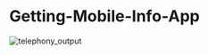 # Getting-Mobile-Info-App
![telephony_output](https://user-images.githubusercontent.com/81187698/129541461-9ee24a0c-f28b-4545-9dc0-18408b95115b.PNG)
